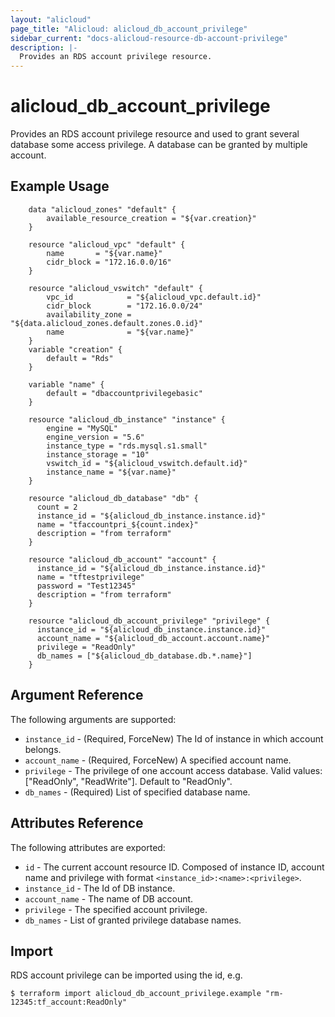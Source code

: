 ```yaml
---
layout: "alicloud"
page_title: "Alicloud: alicloud_db_account_privilege"
sidebar_current: "docs-alicloud-resource-db-account-privilege"
description: |-
  Provides an RDS account privilege resource.
---
```


# alicloud\_db\_account\_privilege

Provides an RDS account privilege resource and used to grant several database some access privilege. A database can be granted by multiple account.

## Example Usage

```
    data "alicloud_zones" "default" {
        available_resource_creation = "${var.creation}"
    }

    resource "alicloud_vpc" "default" {
        name       = "${var.name}"
        cidr_block = "172.16.0.0/16"
    }   

    resource "alicloud_vswitch" "default" {
        vpc_id            = "${alicloud_vpc.default.id}"
        cidr_block        = "172.16.0.0/24"
        availability_zone = "${data.alicloud_zones.default.zones.0.id}"
        name              = "${var.name}"
    }
    variable "creation" {
		default = "Rds"
	}

	variable "name" {
		default = "dbaccountprivilegebasic"
	}

	resource "alicloud_db_instance" "instance" {
		engine = "MySQL"
		engine_version = "5.6"
		instance_type = "rds.mysql.s1.small"
		instance_storage = "10"
		vswitch_id = "${alicloud_vswitch.default.id}"
		instance_name = "${var.name}"
	}

	resource "alicloud_db_database" "db" {
	  count = 2
	  instance_id = "${alicloud_db_instance.instance.id}"
	  name = "tfaccountpri_${count.index}"
	  description = "from terraform"
	}

	resource "alicloud_db_account" "account" {
	  instance_id = "${alicloud_db_instance.instance.id}"
	  name = "tftestprivilege"
	  password = "Test12345"
	  description = "from terraform"
	}

	resource "alicloud_db_account_privilege" "privilege" {
	  instance_id = "${alicloud_db_instance.instance.id}"
	  account_name = "${alicloud_db_account.account.name}"
	  privilege = "ReadOnly"
	  db_names = ["${alicloud_db_database.db.*.name}"]
	}
```

## Argument Reference

The following arguments are supported:

* `instance_id` - (Required, ForceNew) The Id of instance in which account belongs.
* `account_name` - (Required, ForceNew) A specified account name.
* `privilege` - The privilege of one account access database. Valid values: ["ReadOnly", "ReadWrite"]. Default to "ReadOnly".
* `db_names` - (Required) List of specified database name.

## Attributes Reference

The following attributes are exported:

* `id` - The current account resource ID. Composed of instance ID, account name and privilege with format `<instance_id>:<name>:<privilege>`.
* `instance_id` - The Id of DB instance.
* `account_name` - The name of DB account.
* `privilege` - The specified account privilege.
* `db_names` - List of granted privilege database names.

## Import

RDS account privilege can be imported using the id, e.g.

```
$ terraform import alicloud_db_account_privilege.example "rm-12345:tf_account:ReadOnly"
```